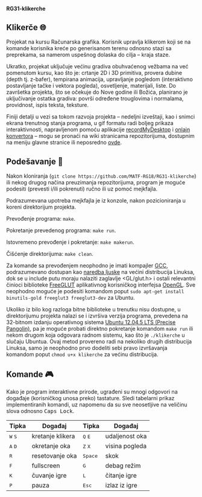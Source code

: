 #### RG31-klikerche

## Klikerče :globe_with_meridians:
Projekat na kursu Računarska grafika. Korisnik upravlja klikerom koji se na komande korisnika kreće po generisanom terenu odnosno stazi sa preprekama, sa namerom uspešnog dolaska do cilja – kraja staze.

Ukratko, projekat uključuje većinu gradiva obuhvaćenog vežbama na već pomenutom kursu, kao što je: crtanje 2D i 3D primitiva, provera dubine (depth tj. z-bafer), tempirana animacija, upravljanje pogledom (interaktivno postavljanje tačke i vektora pogleda), osvetljenje, materijali, liste. Do završetka projekta, što se očekuje do Nove godine ili Božića, planirano je uključivanje ostatka gradiva: površi određene trouglovima i normalama, providnost, ispis teksta, teksture.

Finiji detalji u vezi sa tokom razvoja projekta – nedeljni izveštaji, kao i snimci ekrana trenutnog stanja programa, u gif formatu radi boljeg prikaza interaktivnosti, napravljenom pomoću aplikacije [recordMyDesktop](http://recordmydesktop.sourceforge.net/about.php) i [onlajn konvertora](http://www.videotogifs.com/ogv-to-gif.html) – mogu se pronaći na wiki stranicama repozitorijuma, dostupnim na meniju glavne stranice ili neposredno [ovde](https://github.com/MATF-RG18/RG31-klikerche/wiki).

## Podešavanje :memo:
Nakon kloniranja (`git clone https://github.com/MATF-RG18/RG31-klikerche`) ili nekog drugog načina preuzimanja repozitorijuma, program je moguće podesiti (prevesti i/ili pokrenuti) ručno ili uz pomoć mejkfajla.

Podrazumevana upotreba mejkfajla je iz konzole, nakon pozicioniranja u koreni direktorijum projekta.

Prevođenje programa: `make`.

Pokretanje prevedenog programa: `make run`.

Istovremeno prevođenje i pokretanje: `make makerun`.

Čišćenje direktorijuma: `make clean`.

Za komande sa prevođenjem neophodno je imati kompajler [GCC](https://gcc.gnu.org/), podrazumevano dostupan kao [naredba ljuske](http://man7.org/linux/man-pages/man1/gcc.1.html) na većini distribucija Linuksa, dok se u include putu moraju nalaziti zaglavlje <GL/glut.h> i ostali relevantni činioci biblioteke [FreeGLUT](http://freeglut.sourceforge.net/) aplikativnog korisničkog interfejsa [OpenGL](https://www.opengl.org/). Sve neophodno moguće je podesiti komandom poput `sudo apt-get install binutils-gold freeglut3 freeglut3-dev` za Ubuntu.

Ukoliko iz bilo kog razloga bitne biblioteke u trenutku nisu dostupne, u direktorijumu projekta nalazi se i izvršiva verzija programa, prevedena na 32-bitnom izdanju operativnog sistema [Ubuntu 12.04.5 LTS (Precise Pangolin)](http://releases.ubuntu.com/12.04/), pa je moguće probati direktno pokretanje komandom `make run` ili nekom drugom koja odgovara radnom sistemu, kao što je `./klikerche` u slučaju Ubuntua. Ovaj metod provereno radi na nekoliko drugih distribucija Linuksa, samo je neophodno prvo dodeliti sebi pravo izvršavanja komandom poput `chmod u+x klikerche` za većinu distribucija.

## Komande :video_game:
Kako je program interaktivne prirode, ugrađeni su mnogi odgovori na događaje (korisničkog unosa preko) tastature. Sledi tabelarni prikaz implementiranih komandi, uz napomenu da su sve neosetljive na veličinu slova odnosno <kbd>Caps Lock</kbd>.

Tipka | Događaj | Tipka | Događaj
----- | ------ | ----- | ------
<kbd>W</kbd> <kbd>S</kbd> | kretanje klikera | <kbd>Q</kbd> <kbd>E</kbd> | udaljenost oka
<kbd>A</kbd> <kbd>D</kbd> | okretanje oka | <kbd>Z</kbd> <kbd>X</kbd> | visina pogleda
<kbd>R</kbd> | resetovanje oka | <kbd>Space</kbd> | skok
<kbd>F</kbd> | fullscreen | <kbd>G</kbd> | debag režim
<kbd>K</kbd> | čuvanje igre | <kbd>L</kbd> | čitanje igre
<kbd>P</kbd> | pauza | <kbd>Esc</kbd> | izlaz iz igre
